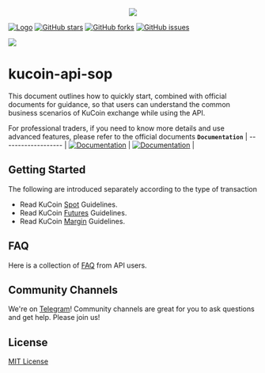 <div align="center">
  <img src="https://docs.kucoin.com/images/api-logo.svg">
</div>

[![Logo](https://img.shields.io/badge/kucoin--api--sop-yellowgreen?style=flat-square)](https://github.com/codewc/kucoin-api-sop)
[![GitHub stars](https://img.shields.io/github/stars/codewc/kucoin-api-sop.svg?label=Stars&style=flat-square)](https://github.com/codewc/kucoin-api-sop)
[![GitHub forks](https://img.shields.io/github/forks/codewc/kucoin-api-sop.svg?label=Fork&style=flat-square)](https://github.com/codewc/kucoin-api-sop)
[![GitHub issues](https://img.shields.io/github/issues/Kucoin-academy/best-practice.svg?label=Issue&style=flat-square)](https://github.com/codewc/kucoin-api-sop/issues)

[![](https://img.shields.io/badge/lang-English-informational.svg?longCache=true&style=flat-square)](README.md)

# kucoin-api-sop
This document outlines how to quickly start, combined with official documents for guidance, so that users can understand the common business scenarios of KuCoin exchange while using the API.

For professional traders, if you need to know more details and use advanced features, please refer to the official documents
**`Documentation`** |
------------------- |
[![Documentation](https://img.shields.io/badge/futures--api-reference-blue.svg)](https://docs.kucoin.center/futures/) |
[![Documentation](https://img.shields.io/badge/spot--api-reference-blue.svg)](https://docs.kucoin.center/) |

## Getting Started 

The following are introduced separately according to the type of transaction
- Read KuCoin [Spot](Spot.md) Guidelines.
- Read KuCoin [Futures](Futures.md) Guidelines.
- Read KuCoin [Margin](Margin.md) Guidelines.

## FAQ
Here is a collection of [FAQ](FAQ.md) from API users.


## Community Channels
We're on [Telegram](https://t.me/KuCoin_API)! Community channels are great for you to ask questions and get help. Please join us!

## License

[MIT License](LICENSE)
